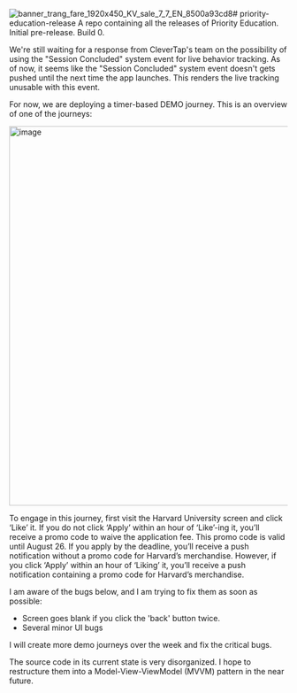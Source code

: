 ![banner_trang_fare_1920x450_KV_sale_7_7_EN_8500a93cd8](https://github.com/user-attachments/assets/ca023b31-819f-4fef-8602-10a32e1efa9f)# priority-education-release
A repo containing all the releases of Priority Education.
Initial pre-release. Build 0.

We're still waiting for a response from CleverTap's team on the possibility of using the "Session Concluded" system event for live behavior tracking. As of now, it seems like the "Session Concluded" system event doesn't gets pushed until the next time the app launches. This renders the live tracking unusable with this event.

For now, we are deploying a timer-based DEMO journey.
This is an overview of one of the journeys:

<img width="686" alt="image" src="https://github.com/user-attachments/assets/53482302-db4d-4108-9b26-1eb765f26750" />

To engage in this journey, first visit the Harvard University screen and click ‘Like’ it.
If you do not click ‘Apply’ within an hour of ‘Like’-ing it, you’ll receive a promo code to waive the application fee. This promo code is valid until August 26. If you apply by the deadline, you’ll receive a push notification without a promo code for Harvard’s merchandise.
However, if you click ‘Apply’ within an hour of ‘Liking’ it, you’ll receive a push notification containing a promo code for Harvard’s merchandise.

I am aware of the bugs below, and I am trying to fix them as soon as possible:
- Screen goes blank if you click the 'back' button twice.
- Several minor UI bugs
  
I will create more demo journeys over the week and fix the critical bugs.

The source code in its current state is very disorganized. I hope to restructure them into a Model-View-ViewModel (MVVM) pattern in the near future.
